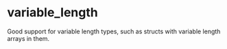 # variable_length
Good support for variable length types, such as structs with variable length arrays in them.
